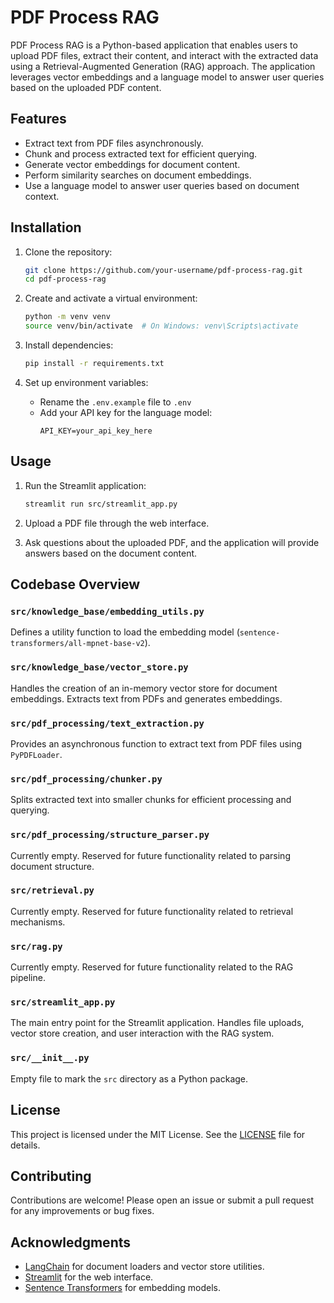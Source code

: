 # PDF Process RAG

PDF Process RAG is a Python-based application that enables users to upload PDF files, extract their content, and interact with the extracted data using a Retrieval-Augmented Generation (RAG) approach. The application leverages vector embeddings and a language model to answer user queries based on the uploaded PDF content.

## Features
- Extract text from PDF files asynchronously.
- Chunk and process extracted text for efficient querying.
- Generate vector embeddings for document content.
- Perform similarity searches on document embeddings.
- Use a language model to answer user queries based on document context.

## Installation
1. Clone the repository:
   ```bash
   git clone https://github.com/your-username/pdf-process-rag.git
   cd pdf-process-rag
   ```

2. Create and activate a virtual environment:
   ```bash
   python -m venv venv
   source venv/bin/activate  # On Windows: venv\Scripts\activate
   ```

3. Install dependencies:
   ```bash
   pip install -r requirements.txt
   ```

4. Set up environment variables:
   - Rename the `.env.example` file to `.env`
   - Add your API key for the language model:
     ```
     API_KEY=your_api_key_here
     ```

## Usage
1. Run the Streamlit application:
   ```bash
   streamlit run src/streamlit_app.py
   ```

2. Upload a PDF file through the web interface.

3. Ask questions about the uploaded PDF, and the application will provide answers based on the document content.

## Codebase Overview
### `src/knowledge_base/embedding_utils.py`
Defines a utility function to load the embedding model (`sentence-transformers/all-mpnet-base-v2`).

### `src/knowledge_base/vector_store.py`
Handles the creation of an in-memory vector store for document embeddings. Extracts text from PDFs and generates embeddings.

### `src/pdf_processing/text_extraction.py`
Provides an asynchronous function to extract text from PDF files using `PyPDFLoader`.

### `src/pdf_processing/chunker.py`
Splits extracted text into smaller chunks for efficient processing and querying.

### `src/pdf_processing/structure_parser.py`
Currently empty. Reserved for future functionality related to parsing document structure.

### `src/retrieval.py`
Currently empty. Reserved for future functionality related to retrieval mechanisms.

### `src/rag.py`
Currently empty. Reserved for future functionality related to the RAG pipeline.

### `src/streamlit_app.py`
The main entry point for the Streamlit application. Handles file uploads, vector store creation, and user interaction with the RAG system.

### `src/__init__.py`
Empty file to mark the `src` directory as a Python package.

## License
This project is licensed under the MIT License. See the [LICENSE](LICENSE) file for details.

## Contributing
Contributions are welcome! Please open an issue or submit a pull request for any improvements or bug fixes.

## Acknowledgments
- [LangChain](https://github.com/hwchase17/langchain) for document loaders and vector store utilities.
- [Streamlit](https://streamlit.io/) for the web interface.
- [Sentence Transformers](https://www.sbert.net/) for embedding models.